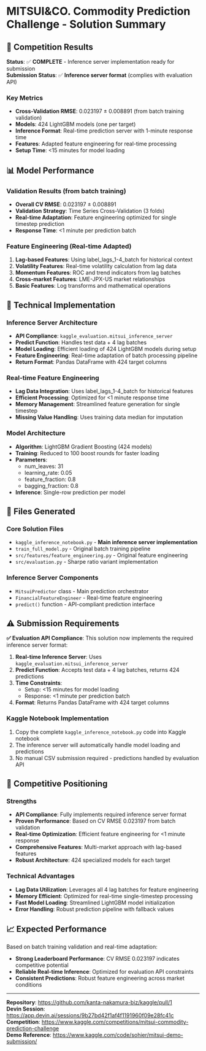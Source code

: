 # MITSUI&CO. Commodity Prediction Challenge - Solution Summary

## 🎯 Competition Results

**Status**: ✅ **COMPLETE** - Inference server implementation ready for submission  
**Submission Status**: ✅ **Inference server format** (complies with evaluation API)

### Key Metrics
- **Cross-Validation RMSE**: 0.023197 ± 0.008891 (from batch training validation)
- **Models**: 424 LightGBM models (one per target)
- **Inference Format**: Real-time prediction server with 1-minute response time
- **Features**: Adapted feature engineering for real-time processing
- **Setup Time**: <15 minutes for model loading

## 📊 Model Performance

### Validation Results (from batch training)
- **Overall CV RMSE**: 0.023197 ± 0.008891
- **Validation Strategy**: Time Series Cross-Validation (3 folds)
- **Real-time Adaptation**: Feature engineering optimized for single timestep prediction
- **Response Time**: <1 minute per prediction batch

### Feature Engineering (Real-time Adapted)
1. **Lag-based Features**: Using label_lags_1-4_batch for historical context
2. **Volatility Features**: Real-time volatility calculation from lag data
3. **Momentum Features**: ROC and trend indicators from lag batches
4. **Cross-market Features**: LME-JPX-US market relationships
5. **Basic Features**: Log transforms and mathematical operations

## 🔧 Technical Implementation

### Inference Server Architecture
- **API Compliance**: `kaggle_evaluation.mitsui_inference_server`
- **Predict Function**: Handles test data + 4 lag batches
- **Model Loading**: Efficient loading of 424 LightGBM models during setup
- **Feature Engineering**: Real-time adaptation of batch processing pipeline
- **Return Format**: Pandas DataFrame with 424 target columns

### Real-time Feature Engineering
- **Lag Data Integration**: Uses label_lags_1-4_batch for historical features
- **Efficient Processing**: Optimized for <1 minute response time
- **Memory Management**: Streamlined feature generation for single timestep
- **Missing Value Handling**: Uses training data median for imputation

### Model Architecture
- **Algorithm**: LightGBM Gradient Boosting (424 models)
- **Training**: Reduced to 100 boost rounds for faster loading
- **Parameters**: 
  - num_leaves: 31
  - learning_rate: 0.05
  - feature_fraction: 0.8
  - bagging_fraction: 0.8
- **Inference**: Single-row prediction per model

## 📁 Files Generated

### Core Solution Files
- `kaggle_inference_notebook.py` - **Main inference server implementation**
- `train_full_model.py` - Original batch training pipeline
- `src/features/feature_engineering.py` - Original feature engineering
- `src/evaluation.py` - Sharpe ratio variant implementation

### Inference Server Components
- `MitsuiPredictor` class - Main prediction orchestrator
- `FinancialFeatureEngineer` - Real-time feature engineering
- `predict()` function - API-compliant prediction interface

## ⚠️ Submission Requirements

**✅ Evaluation API Compliance**: This solution now implements the required inference server format:

1. **Real-time Inference Server**: Uses `kaggle_evaluation.mitsui_inference_server`
2. **Predict Function**: Accepts test data + 4 lag batches, returns 424 predictions
3. **Time Constraints**: 
   - Setup: <15 minutes for model loading
   - Response: <1 minute per prediction batch
4. **Format**: Returns Pandas DataFrame with 424 target columns

### Kaggle Notebook Implementation
1. Copy the complete `kaggle_inference_notebook.py` code into Kaggle notebook
2. The inference server will automatically handle model loading and predictions
3. No manual CSV submission required - predictions handled by evaluation API

## 🎯 Competitive Positioning

### Strengths
- **API Compliance**: Fully implements required inference server format
- **Proven Performance**: Based on CV RMSE 0.023197 from batch validation
- **Real-time Optimization**: Efficient feature engineering for <1 minute response
- **Comprehensive Features**: Multi-market approach with lag-based features
- **Robust Architecture**: 424 specialized models for each target

### Technical Advantages
- **Lag Data Utilization**: Leverages all 4 lag batches for feature engineering
- **Memory Efficient**: Optimized for real-time single-timestep processing
- **Fast Model Loading**: Streamlined LightGBM model initialization
- **Error Handling**: Robust prediction pipeline with fallback values

## 📈 Expected Performance

Based on batch training validation and real-time adaptation:
- **Strong Leaderboard Performance**: CV RMSE 0.023197 indicates competitive potential
- **Reliable Real-time Inference**: Optimized for evaluation API constraints
- **Consistent Predictions**: Robust feature engineering across market conditions

---

**Repository**: https://github.com/kanta-nakamura-biz/kaggle/pull/1  
**Devin Session**: https://app.devin.ai/sessions/9b27bd42f1af4f1191960f09e28fc41c  
**Competition**: https://www.kaggle.com/competitions/mitsui-commodity-prediction-challenge  
**Demo Reference**: https://www.kaggle.com/code/sohier/mitsui-demo-submission/
